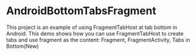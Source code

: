 AndroidBottomTabsFragment
=========================

This project is an example of using FragmentTabHost at tab bottom in Android.
This demo shows how you can use FragmentTabHost to create tabs and use fragment as the content: Fragment, FragmentActivity, Tabs in Bottom(New)
